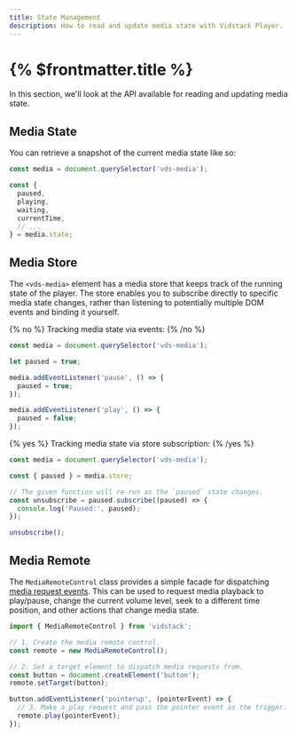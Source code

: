 ```yaml
---
title: State Management
description: How to read and update media state with Vidstack Player.
---
```


# {% $frontmatter.title %}

In this section, we'll look at the API available for reading and updating media state.

## Media State

You can retrieve a snapshot of the current media state like so:

```js
const media = document.querySelector('vds-media');

const {
  paused,
  playing,
  waiting,
  currentTime,
  // ...
} = media.state;
```

## Media Store

The `<vds-media>` element has a media store that keeps track of the running state of the player.
The store enables you to subscribe directly to specific media state changes, rather than
listening to potentially multiple DOM events and binding it yourself.

{% no %}
Tracking media state via events:
{% /no %}

```js
const media = document.querySelector('vds-media');

let paused = true;

media.addEventListener('pause', () => {
  paused = true;
});

media.addEventListener('play', () => {
  paused = false;
});
```

{% yes %}
Tracking media state via store subscription:
{% /yes %}

```js
const media = document.querySelector('vds-media');

const { paused } = media.store;

// The given function will re-run as the `paused` state changes.
const unsubscribe = paused.subscribe((paused) => {
  console.log('Paused:', paused);
});

unsubscribe();
```

## Media Remote

The `MediaRemoteControl` class provides a simple facade for dispatching
[media request events](/docs/player/core-concepts/events#request-events). This can be used to
request media playback to play/pause, change the current volume level, seek to a different time
position, and other actions that change media state.

```ts
import { MediaRemoteControl } from 'vidstack';

// 1. Create the media remote control.
const remote = new MediaRemoteControl();

// 2. Set a target element to dispatch media requests from.
const button = document.createElement('button');
remote.setTarget(button);

button.addEventListener('pointerup', (pointerEvent) => {
  // 3. Make a play request and pass the pointer event as the trigger.
  remote.play(pointerEvent);
});
```
